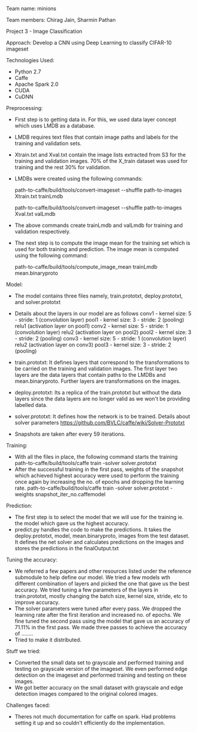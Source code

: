 Team name: minions

Team members: Chirag Jain, Sharmin Pathan

Project 3 - Image Classification

Approach: Develop a CNN using Deep Learning to classify CIFAR-10 imageset

Technologies Used:
- Python 2.7
- Caffe
- Apache Spark 2.0
- CUDA
- CuDNN


Preprocessing:
- First step is to getting data in. For this, we used data layer concept which uses LMDB as a database. 
- LMDB requires text files that contain image paths and labels for the training and validation sets.
- Xtrain.txt and Xval.txt contain the image lists extracted from S3 for the training and validation images. 70% of the X_train dataset was used for training and the rest 30% for validation.
- LMDBs were created using the following commands:

  path-to-caffe/build/tools/convert-imageset --shuffle path-to-images Xtrain.txt trainLmdb
  
  path-to-caffe/build/tools/convert-imageset --shuffle path-to-images Xval.txt valLmdb
  
- The above commands create trainLmdb and valLmdb for training and validation respectively.
- The next step is to compute the image mean for the training set which is used for both training and prediction. The image mean is computed using the following command:

  path-to-caffe/build/tools/compute_image_mean trainLmdb mean.binaryproto
  
  
Model:
- The model contains three files namely, train.prototxt, deploy.prototxt, and solver.prototxt
- Details about the layers in our model are as follows 
  conv1 - kernel size: 5 - stride: 1 (convolution layer)
  pool1 - kernel size: 3 - stride: 2 (pooling)
  relu1 (activation layer on pool1)
  conv2 - kernel size: 5 - stride: 1 (convolution layer)
  relu2 (activation layer on pool2)
  pool2 - kernel size: 3 - stride: 2 (pooling)
  conv3 - kernel size: 5 - stride: 1 (convolution layer)
  relu2 (activation layer on conv3)
  pool3 - kernel size: 3 - stride: 2 (pooling)
  
- train.prototxt: It defines layers that correspond to the transformations to be carried on the training and validation images. The first layer two layers are the data layers that contain paths to the LMDBs and mean.binaryproto. Further layers are transformations on the images.
- deploy.prototxt: Its a replica of the train.prototxt but without the data layers since the data layers are no longer valid as we won't be providing labelled data.
- solver.prototxt: It defines how the network is to be trained. Details about solver parameters https://github.com/BVLC/caffe/wiki/Solver-Prototxt
- Snapshots are taken after every 59 iterations. 


Training:
- With all the files in place, the following command starts the training
  path-to-caffe/build/tools/caffe train -solver solver.prototxt
- After the successful training in the first pass, weights of the snapshot which achieved highest accuracy were used to perform the training once again by increasing the no. of epochs and dropping the learning rate.
  path-to-caffe/build/tools/caffe train -solver solver.prototxt -weights snapshot_iter_no.caffemodel
  
  
Prediction:
- The first step is to select the model that we will use for the training ie. the model which gave us the highest accuracy.
- predict.py handles the code to make the predictions. It takes the deploy.prototxt, model, mean.binaryproto, images from the test dataset. It defines the net solver and calculates predictions on the images and stores the predictions in the finalOutput.txt


Tuning the accuracy:
- We referred a few papers and other resources listed under the reference submodule to help define our model. We tried a few models wth different combination of layers and picked the one that gave us the best accuracy. We tried tuning a few parameters of the layers in train.prototxt, mostly changing the batch size, kernel size, stride, etc to improve accuracy.
- The solver parameters were tuned after every pass. We dropped the learning rate after the first iteration and increased no. of epochs. We fine tuned the second pass using the model that gave us an accuracy of 71.11% in the first pass. We made three passes to achieve the accuracy of ........
- Tried to make it distributed.


Stuff we tried:
- Converted the small data set to grayscale and performed training and testing on grayscale version of the imageset. We even performed edge detection on the imageset and performed training and testing on these images.
- We got better accuracy on the small dataset with grayscale and edge detection images compared to the original colored images.


Challenges faced:
- Theres not much documentation for caffe on spark. Had problems setting it up and so couldn't efficiently do the implementation.
